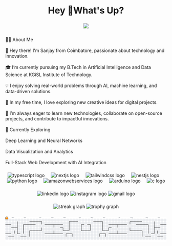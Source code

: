 <h1 align="center">Hey 👋What's Up?</h1>

###

<div align="center">
  <img height="300" src="https://i.pinimg.com/1200x/04/dc/b5/04dcb5a229a45684f109ffb258c42510.jpg"  />
</div>

###

<p align="left">👨‍💻 About Me<br><br>👋 Hey there! I'm Sanjay from Coimbatore, passionate about technology and innovation.<br><br>🎓 I’m currently pursuing my B.Tech in Artificial Intelligence and Data Science at KGiSL Institute of Technology.<br><br>💡 I enjoy solving real-world problems through AI, machine learning, and data-driven solutions.<br><br>🎨 In my free time, I love exploring new creative ideas for digital projects.<br><br>🚀 I’m always eager to learn new technologies, collaborate on open-source projects, and contribute to impactful innovations.<br><br>🌱 Currently Exploring<br><br>Deep Learning and Neural Networks<br><br>Data Visualization and Analytics<br><br>Full-Stack Web Development with AI Integration</p>

###

<div align="center">
  <img src="https://skillicons.dev/icons?i=ts" height="60" alt="typescript logo"  />
  <img width="12" />
  <img src="https://skillicons.dev/icons?i=nextjs" height="60" alt="nextjs logo"  />
  <img width="12" />
  <img src="https://skillicons.dev/icons?i=tailwind" height="60" alt="tailwindcss logo"  />
  <img width="12" />
  <img src="https://skillicons.dev/icons?i=nestjs" height="60" alt="nestjs logo"  />
  <img width="12" />
  <img src="https://skillicons.dev/icons?i=py" height="60" alt="python logo"  />
  <img width="12" />
  <img src="https://skillicons.dev/icons?i=aws" height="60" alt="amazonwebservices logo"  />
  <img width="12" />
  <img src="https://cdn.jsdelivr.net/gh/devicons/devicon/icons/arduino/arduino-original.svg" height="60" alt="arduino logo"  />
  <img width="12" />
  <img src="https://cdn.jsdelivr.net/gh/devicons/devicon/icons/c/c-original.svg" height="60" alt="c logo"  />
</div>

###

<div align="center">
  <img src="https://img.shields.io/static/v1?message=LinkedIn&logo=linkedin&label=&color=0077B5&logoColor=white&labelColor=&style=for-the-badge" height="25" alt="linkedin logo"  />
  <img src="https://img.shields.io/static/v1?message=Instagram&logo=instagram&label=&color=E4405F&logoColor=white&labelColor=&style=for-the-badge" height="25" alt="instagram logo"  />
  <img src="https://img.shields.io/static/v1?message=Gmail&logo=gmail&label=&color=D14836&logoColor=white&labelColor=&style=for-the-badge" height="25" alt="gmail logo"  />
</div>

###

<div align="center">
  <img src="https://streak-stats.demolab.com?user=sanjays2007&locale=en&mode=daily&theme=dracula&hide_border=false&border_radius=5&order=3" height="150" alt="streak graph"  />
  <img src="https://github-profile-trophy.vercel.app?username=sanjays2007&theme=dracula&column=-1&row=1&margin-w=8&margin-h=8&no-bg=false&no-frame=false&order=4" height="150" alt="trophy graph"  />
</div>

###

<picture>
  <source media="(prefers-color-scheme: dark)" srcset="https://raw.githubusercontent.com/sanjays2007/sanjays2007/output/pacman-contribution-graph-dark.svg">
  <source media="(prefers-color-scheme: light)" srcset="https://raw.githubusercontent.com/sanjays2007/sanjays2007/output/pacman-contribution-graph.svg">
  <img alt="pacman contribution graph" src="https://raw.githubusercontent.com/sanjays2007/sanjays2007/output/pacman-contribution-graph.svg">
</picture>

###
